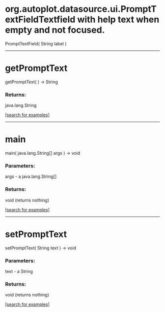 # org.autoplot.datasource.ui.PromptTextFieldTextfield with help text when empty and not focused.
PromptTextField( String label )


***
<a name="getPromptText"></a>
# getPromptText
getPromptText(  ) &rarr; String



### Returns:
java.lang.String


<a href="https://github.com/autoplot/dev/search?q=getPromptText&unscoped_q=getPromptText">[search for examples]</a>

***
<a name="main"></a>
# main
main( java.lang.String[] args ) &rarr; void



### Parameters:
args - a java.lang.String[]

### Returns:
void (returns nothing)


<a href="https://github.com/autoplot/dev/search?q=main&unscoped_q=main">[search for examples]</a>

***
<a name="setPromptText"></a>
# setPromptText
setPromptText( String text ) &rarr; void



### Parameters:
text - a String

### Returns:
void (returns nothing)


<a href="https://github.com/autoplot/dev/search?q=setPromptText&unscoped_q=setPromptText">[search for examples]</a>

